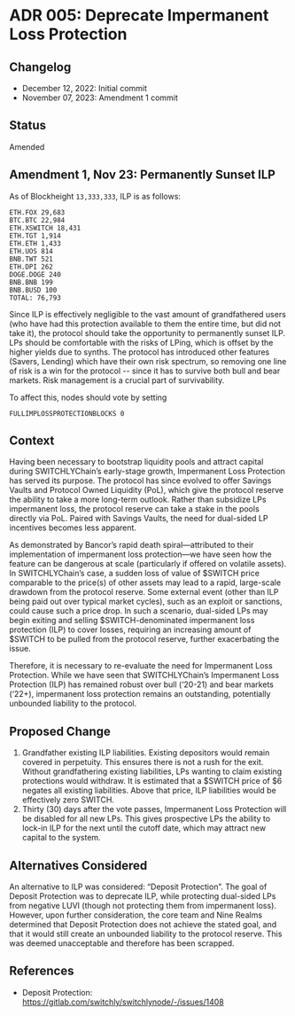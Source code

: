 # ADR 005: Deprecate Impermanent Loss Protection

## Changelog

- December 12, 2022: Initial commit
- November 07, 2023: Amendment 1 commit

## Status

Amended

## Amendment 1, Nov 23: Permanently Sunset ILP

As of Blockheight `13,333,333`, ILP is as follows:

```text
ETH.FOX 29,683
BTC.BTC 22,984
ETH.XSWITCH 18,431
ETH.TGT 1,914
ETH.ETH 1,433
ETH.UOS 814
BNB.TWT 521
ETH.DPI 262
DOGE.DOGE 240
BNB.BNB 199
BNB.BUSD 100
TOTAL: 76,793
```

Since ILP is effectively negligible to the vast amount of grandfathered users (who have had this protection available to them the entire time, but did not take it), the protocol should take the opportunity to permanently sunset ILP. LPs should be comfortable with the risks of LPing, which is offset by the higher yields due to synths. The protocol has introduced other features (Savers, Lending) which have their own risk spectrum, so removing one line of risk is a win for the protocol -- since it has to survive both bull and bear markets. Risk management is a crucial part of survivability.

To affect this, nodes should vote by setting

```text
FULLIMPLOSSPROTECTIONBLOCKS 0
```

## Context

Having been necessary to bootstrap liquidity pools and attract capital during SWITCHLYChain’s early-stage growth, Impermanent Loss Protection has served its purpose. The protocol has since evolved to offer Savings Vaults and Protocol Owned Liquidity (PoL), which give the protocol reserve the ability to take a more long-term outlook. Rather than subsidize LPs impermanent loss, the protocol reserve can take a stake in the pools directly via PoL. Paired with Savings Vaults, the need for dual-sided LP incentives becomes less apparent.

As demonstrated by Bancor’s rapid death spiral—attributed to their implementation of impermanent loss protection—we have seen how the feature can be dangerous at scale (particularly if offered on volatile assets). In SWITCHLYChain’s case, a sudden loss of value of $SWITCH price comparable to the price(s) of other assets may lead to a rapid, large-scale drawdown from the protocol reserve. Some external event (other than ILP being paid out over typical market cycles), such as an exploit or sanctions, could cause such a price drop. In such a scenario, dual-sided LPs may begin exiting and selling $SWITCH-denominated impermanent loss protection (ILP) to cover losses, requiring an increasing amount of $SWITCH to be pulled from the protocol reserve, further exacerbating the issue.

Therefore, it is necessary to re-evaluate the need for Impermanent Loss Protection.
While we have seen that SWITCHLYChain’s Impermanent Loss Protection (ILP) has remained robust over bull (‘20-21) and bear markets (‘22+), impermanent loss protection remains an outstanding, potentially unbounded liability to the protocol.

## Proposed Change

1. Grandfather existing ILP liabilities. Existing depositors would remain covered in perpetuity. This ensures there is not a rush for the exit. Without grandfathering existing liabilities, LPs wanting to claim existing protections would withdraw. It is estimated that a $SWITCH price of $6 negates all existing liabilities. Above that price, ILP liabilities would be effectively zero SWITCH.
2. Thirty (30) days after the vote passes, Impermanent Loss Protection will be disabled for all new LPs. This gives prospective LPs the ability to lock-in ILP for the next until the cutoff date, which may attract new capital to the system.

## Alternatives Considered

An alternative to ILP was considered: “Deposit Protection”. The goal of Deposit Protection was to deprecate ILP, while protecting dual-sided LPs from negative LUVI (though not protecting them from impermanent loss). However, upon further consideration, the core team and Nine Realms determined that Deposit Protection does not achieve the stated goal, and that it would still create an unbounded liability to the protocol reserve. This was deemed unacceptable and therefore has been scrapped.

## References

- Deposit Protection: https://gitlab.com/switchly/switchlynode/-/issues/1408
